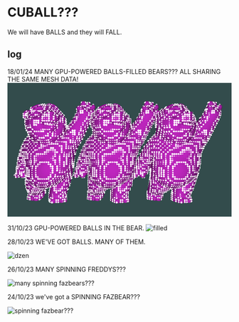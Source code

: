 # CUBALL???

We will have BALLS and they will FALL.

## log
18/01/24 MANY GPU-POWERED BALLS-FILLED BEARS??? ALL SHARING THE SAME MESH DATA!
![sharing](./results/multiple_bears_with_balls.png)

31/10/23 GPU-POWERED BALLS IN THE BEAR.
![filled](./results/filled.gif)

28/10/23 WE'VE GOT BALLS. MANY OF THEM.

![dzen](./results/dzen.gif)

26/10/23 MANY SPINNING FREDDYS???

![many spinning fazbears???](./results/many_fazbears_spinning.gif)

24/10/23 we've got a SPINNING FAZBEAR???

![spinning fazbear???](./results/fazbear_spinning.gif)